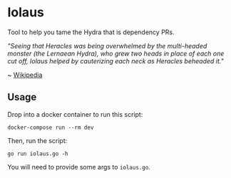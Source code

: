 # Iolaus

Tool to help you tame the Hydra that is dependency PRs.

*"Seeing that Heracles was being overwhelmed by the multi-headed monster (the Lernaean Hydra), who grew two heads in place of each one cut off, Iolaus helped by cauterizing each neck as Heracles beheaded it."*

~ [Wikipedia](https://wikipedia.org/wiki/Iolaus)

## Usage

Drop into a docker container to run this script:

```
docker-compose run --rm dev
```

Then, run the script:

```
go run iolaus.go -h
```

You will need to provide some args to `iolaus.go`.


